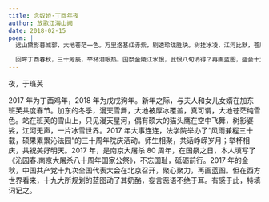 ```yaml
---
title: 念奴娇·丁酉年夜
author: 放歌江海山阙
date: 2018-02-15
poem: |
  远山黛影暮城郭，大地苍茫一色。万里洛基红赤紫，剔透玲珑胜玦。树挂冰凌，江河比默，苍鹰击残月。雄鸡飞去，狗声旺旺霄阙。

  回眸丁酉春秋，三十芳辰，举杯泪眼热。国祭金陵江水恨，此恨八旬消得？再画蓝图，盛会十九，漫卷西风猎。复兴之路，龙孙破晓唱彻。
---
```


夜，于班芙

2017 年为丁酉鸡年，2018 年为戊戌狗年。新年之际，与夫人和女儿女婿在加东班芙共度春节。加东的冬季，漫天雪舞，大地被厚冰覆盖，真可谓，大地苍茫纯雪色。站在班芙的雪山上，只见漫天星河，偶有硕大的猫头鹰在空中飞舞，树影婆娑，江河无声，一片冰雪世界。2017 年大事连连，法学院举办了“风雨兼程三十载，硕果累累沁法园”的三十周年院庆活动。师生相聚，共话峥嵘岁月；举杯相庆，共祝美好明天。2017 年，是南京大屠杀 80 周年，在国祭之日，本人填写了《沁园春.南京大屠杀八十周年国家公祭》，不忘国耻，砥砺前行。2017 年的金秋，中国共产党十九次全国代表大会在北京召开，聚心聚力，再画蓝图。但在西方世界看来，十九大所规划的蓝图动了其奶酪，妄言恶语不绝于耳。有感于此，特填词记之。

